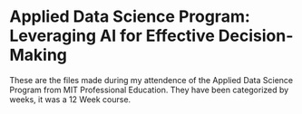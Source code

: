 # Applied Data Science Program: Leveraging AI for Effective Decision-Making

These are the files made during my attendence of the Applied Data Science Program from MIT Professional Education.
They have been categorized by weeks, it was a 12 Week course.
